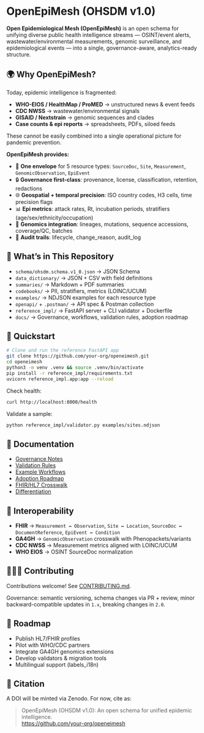 # OpenEpiMesh (OHSDM v1.0)

**Open Epidemiological Mesh (OpenEpiMesh)** is an open schema for unifying diverse public health intelligence streams — OSINT/event alerts, wastewater/environmental measurements, genomic surveillance, and epidemiological events — into a single, governance-aware, analytics-ready structure.

## 🌍 Why OpenEpiMesh?

Today, epidemic intelligence is fragmented:
- **WHO-EIOS / HealthMap / ProMED** → unstructured news & event feeds
- **CDC NWSS** → wastewater/environmental signals
- **GISAID / Nextstrain** → genomic sequences and clades
- **Case counts & epi reports** → spreadsheets, PDFs, siloed feeds

These cannot be easily combined into a single operational picture for pandemic prevention.

**OpenEpiMesh provides:**
- 🧩 **One envelope** for 5 resource types: `SourceDoc`, `Site`, `Measurement`, `GenomicObservation`, `EpiEvent`
- 🔒 **Governance first-class**: provenance, license, classification, retention, redactions
- 🌐 **Geospatial + temporal precision**: ISO country codes, H3 cells, time precision flags
- 📊 **Epi metrics**: attack rates, Rt, incubation periods, stratifiers (age/sex/ethnicity/occupation)
- 🧬 **Genomics integration**: lineages, mutations, sequence accessions, coverage/QC, batches
- 🧾 **Audit trails**: lifecycle, change_reason, audit_log

## 📂 What’s in This Repository

- `schema/ohsdm.schema.v1_0.json` → JSON Schema
- `data_dictionary/` → JSON + CSV with field definitions
- `summaries/` → Markdown + PDF summaries
- `codebooks/` → PII, stratifiers, metrics (LOINC/UCUM)
- `examples/` → NDJSON examples for each resource type
- `openapi/` + `.postman/` → API spec & Postman collection
- `reference_impl/` → FastAPI server + CLI validator + Dockerfile
- `docs/` → Governance, workflows, validation rules, adoption roadmap

## 🚀 Quickstart

```bash
# Clone and run the reference FastAPI app
git clone https://github.com/your-org/openeimesh.git
cd openeimesh
python3 -m venv .venv && source .venv/bin/activate
pip install -r reference_impl/requirements.txt
uvicorn reference_impl.app:app --reload
```

Check health:
```bash
curl http://localhost:8000/health
```

Validate a sample:
```bash
python reference_impl/validator.py examples/sites.ndjson
```

## 📖 Documentation

- [Governance Notes](docs/GOVERNANCE_NOTES.md)
- [Validation Rules](docs/VALIDATION_RULES.md)
- [Example Workflows](docs/EXAMPLE_WORKFLOWS.md)
- [Adoption Roadmap](docs/ADOPTION_ROADMAP.md)
- [FHIR/HL7 Crosswalk](docs/FHIR_HL7_CROSSWALK_v1_0.md)
- [Differentiation](docs/DIFFERENTIATION_v1_0.md)

## 🔗 Interoperability

- **FHIR** → `Measurement ↔ Observation`, `Site ↔ Location`, `SourceDoc ↔ DocumentReference`, `EpiEvent ↔ Condition`
- **GA4GH** → `GenomicObservation` crosswalk with Phenopackets/variants
- **CDC NWSS** → Measurement metrics aligned with LOINC/UCUM
- **WHO EIOS** → OSINT SourceDoc normalization

## 🧑‍🤝‍🧑 Contributing

Contributions welcome! See [CONTRIBUTING.md](CONTRIBUTING.md).

Governance: semantic versioning, schema changes via PR + review, minor backward-compatible updates in `1.x`, breaking changes in `2.0`.

## 📅 Roadmap

- Publish HL7/FHIR profiles
- Pilot with WHO/CDC partners
- Integrate GA4GH genomics extensions
- Develop validators & migration tools
- Multilingual support (labels_i18n)

## 📜 Citation

A DOI will be minted via Zenodo. For now, cite as:

> OpenEpiMesh (OHSDM v1.0): An open schema for unified epidemic intelligence.  
> https://github.com/your-org/openeimesh
